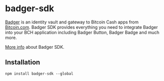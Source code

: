 # badger-sdk

[Badger](https://badger.bitcoin.com/) is an identity vault and gateway to Bitcoin Cash apps from [Bitcoin.com](https://www.bitcoin.com/). Badger SDK provides everything you need to integrate Badger into your BCH application including Badger Button, Badger Badge and much more.

[More info](https://developer.bitcoin.com/badger) about Badger SDK.

## Installation

```
npm install badger-sdk --global
```

